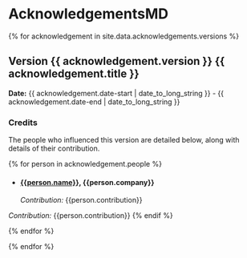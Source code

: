 # AcknowledgementsMD

{% for acknowledgement in site.data.acknowledgements.versions %}
## Version {{ acknowledgement.version }}  {{ acknowledgement.title }}
**Date:** {{ acknowledgement.date-start | date_to_long_string }} - {{ acknowledgement.date-end | date_to_long_string }}

### Credits
The people who influenced this version are detailed below, along with details of their contribution.

  {% for person in acknowledgement.people %}

<!--    {% if person.link != "" and person.company != "" %}-->
- #### [{{person.name}}](person.link), {{person.company}}  
  *Contribution:* {{person.contribution}}
<!--    {% else %}
- #### {{person.name}}, {{person.company}}  -->
  *Contribution:* {{person.contribution}}
    {% endif %}

  {% endfor %}

{% endfor %}
